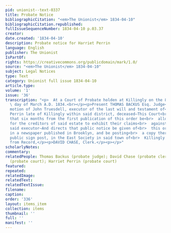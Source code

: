 ```yaml
---
pid: unionist--text-0337
title: Probate Notice
bibliographicCitation: "<em>The Unionist</em> 1834-04-10"
bibliographicCitation.republished: 
fullIssueSequenceNumber: 1834-04-10 p.03.37
creator: 
date.created: '1834-04-10'
description: Probate notice for Harriet Perrin
language: English
publisher: The Unionist
IsPartOf: 
rights: https://creativecommons.org/publicdomain/mark/1.0/
source: "<em>The Unionist</em> 1834-04-10"
subject: Legal Notices
type: Text
category: Unionist full issue 1834-04-10
article.type: 
volume: '1'
issue: '36'
transcription: "<p>  At a Court of Probate holden at Killingly on the 8<br>  <sup>th</sup>
  \ day of March A.D. 1834.<br></p><p>Present THOMAS BACKUS Esq. Judge</p><p>  On
  motion of John Truesdell, executor of the last will and testament of<br>  Harriet
  Perrin late of Killingly within said district, deceased—This Court<br>  doth decree
  that six months from the first publication of this order be<br>  allowed and limited
  for the creditors of said estate to exhibit their claims<br>  against the same to
  said executor—And directs that public notice be given of<br>  this order by advertising
  in a newspaper published in Brooklyn, and be posting<br>  a copy thereof on the
  public sign post, in the East Society in said town of<br>  Killingly.<br></p><p>Certified
  from Record,</p><p>DAVID CHASE, Clerk.</p><p></p>"
scholarlyNotes: 
commentary: 
relatedPeople: Thomas Backus (probate judge); David Chase (probate clerk); John Truesdell
  (probate court); Harriet Perrin (probate court)
featured: 
repeated: 
relatedImage: 
relatedText: 
relatedTextIssue: 
filename: 
caption: 
order: '336'
layout: items_item
collection: items
thumbnail: ''
full: ''
manifest: ''
---
```

